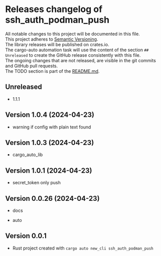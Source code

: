 # Releases changelog of ssh_auth_podman_push

All notable changes to this project will be documented in this file.  
This project adheres to [Semantic Versioning](https://semver.org/spec/v2.0.0.html).  
The library releases will be published on crates.io.  
The cargo-auto automation task will use the content of the section `## Unreleased` to create
the GitHub release consistently with this file.  
The ongoing changes that are not released, are visible in the git commits and GitHub pull requests.  
The TODO section is part of the [README.md](https://github.com/CRUSTDE-ContainerizedRustDevEnv/ssh_auth_podman_push).  

## Unreleased

- 1.1.1

## Version 1.0.4 (2024-04-23)

- warning if config with plain text found

## Version 1.0.3 (2024-04-23)

- cargo_auto_lib

## Version 1.0.1 (2024-04-23)

- secret_token only push

## Version 0.0.26 (2024-04-23)

- docs

- auto

## Version 0.0.1

- Rust project created with `cargo auto new_cli ssh_auth_podman_push`
